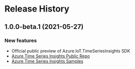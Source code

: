 # Release History

## 1.0.0-beta.1 (2021-05-27)

### New features

- Official public preview of Azure.IoT.TimeSeriesInsights SDK
- [Azure Time Series Insights Public Repo](https://github.com/Azure/azure-sdk-for-net/tree/master/sdk/timeseriesinsights/Azure.IoT.TimeSeriesInsights)
- [Azure Time Series Insights Samples](https://github.com/Azure/azure-sdk-for-net/tree/master/sdk/timeseriesinsights/Azure.IoT.TimeSeriesInsights/samples)


